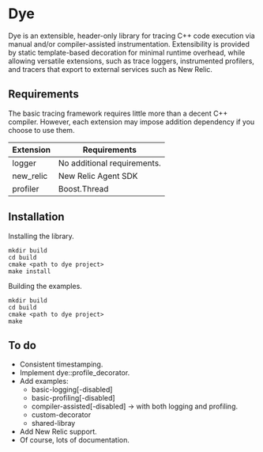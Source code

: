 # Dye

Dye is an extensible, header-only library for tracing C++ code execution via
manual and/or compiler-assisted instrumentation.  Extensibility is provided by
static template-based decoration for minimal runtime overhead, while allowing
versatile extensions, such as trace loggers, instrumented profilers,
and tracers that export to external services such as New Relic.

## Requirements

The basic tracing framework requires little more than a decent C++ compiler.
However, each extension may impose addition dependency if you choose to use
them.

Extension | Requirements
----------|----------------------------
logger    | No additional requirements.
new_relic | New Relic Agent SDK
profiler  | Boost.Thread

## Installation

Installing the library.
```
mkdir build
cd build
cmake <path to dye project>
make install
```

Building the examples.
```
mkdir build
cd build
cmake <path to dye project>
make
```

## To do

* Consistent timestamping.
* Implement dye::profile_decorator.
* Add examples:
  * basic-logging[-disabled]
  * basic-profiling[-disabled]
  * compiler-assisted[-disabled] -> with both logging and profiling.
  * custom-decorator
  * shared-libray
* Add New Relic support.
* Of course, lots of documentation.
